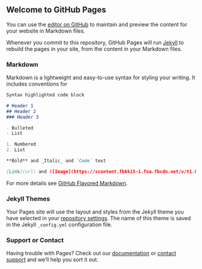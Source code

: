 ## Welcome to GitHub Pages

You can use the [editor on GitHub](https://github.com/sampan6108111007/MYPROFILE/edit/master/index.md) to maintain and preview the content for your website in Markdown files.

Whenever you commit to this repository, GitHub Pages will run [Jekyll](https://jekyllrb.com/) to rebuild the pages in your site, from the content in your Markdown files.

### Markdown

Markdown is a lightweight and easy-to-use syntax for styling your writing. It includes conventions for

```markdown
Syntax highlighted code block

# Header 1
## Header 2
### Header 3

- Bulleted
- List

1. Numbered
2. List

**Bold** and _Italic_ and `Code` text

[Link](url) and ![Image](https://scontent.fbkk15-1.fna.fbcdn.net/v/t1.0-9/66820243_211270943192228_7509759310717517824_n.jpg?_nc_cat=107&_nc_oc=AQn7q8W8iEjclhnzb_ONALDnDtFA1r6PAq2vVEjr0hbNLiqznuqrFgK7_m5fSzd4FZE&_nc_ht=scontent.fbkk15-1.fna&oh=eae0426561cddced6713a8f5218a04d6&oe=5E16E0DC)
```

For more details see [GitHub Flavored Markdown](https://guides.github.com/features/mastering-markdown/).

### Jekyll Themes

Your Pages site will use the layout and styles from the Jekyll theme you have selected in your [repository settings](https://github.com/sampan6108111007/MYPROFILE/settings). The name of this theme is saved in the Jekyll `_config.yml` configuration file.

### Support or Contact

Having trouble with Pages? Check out our [documentation](https://help.github.com/categories/github-pages-basics/) or [contact support](https://github.com/contact) and we’ll help you sort it out.
